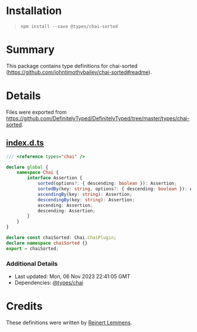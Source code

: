 # Installation
> `npm install --save @types/chai-sorted`

# Summary
This package contains type definitions for chai-sorted (https://github.com/johntimothybailey/chai-sorted#readme).

# Details
Files were exported from https://github.com/DefinitelyTyped/DefinitelyTyped/tree/master/types/chai-sorted.
## [index.d.ts](https://github.com/DefinitelyTyped/DefinitelyTyped/tree/master/types/chai-sorted/index.d.ts)
````ts
/// <reference types="chai" />

declare global {
    namespace Chai {
        interface Assertion {
            sorted(options?: { descending: boolean }): Assertion;
            sortedBy(key: string, options?: { descending: boolean }): Assertion;
            ascendingBy(key: string): Assertion;
            descendingBy(key: string): Assertion;
            ascending: Assertion;
            descending: Assertion;
        }
    }
}

declare const chaiSorted: Chai.ChaiPlugin;
declare namespace chaiSorted {}
export = chaiSorted;

````

### Additional Details
 * Last updated: Mon, 06 Nov 2023 22:41:05 GMT
 * Dependencies: [@types/chai](https://npmjs.com/package/@types/chai)

# Credits
These definitions were written by [Reinert Lemmens](https://github.com/reilem).
